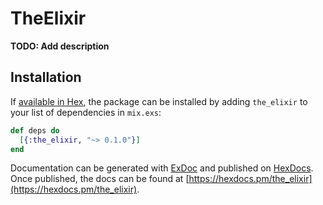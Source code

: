 # TheElixir

**TODO: Add description**

## Installation

If [available in Hex](https://hex.pm/docs/publish), the package can be installed
by adding `the_elixir` to your list of dependencies in `mix.exs`:

```elixir
def deps do
  [{:the_elixir, "~> 0.1.0"}]
end
```

Documentation can be generated with [ExDoc](https://github.com/elixir-lang/ex_doc)
and published on [HexDocs](https://hexdocs.pm). Once published, the docs can
be found at [https://hexdocs.pm/the_elixir](https://hexdocs.pm/the_elixir).

